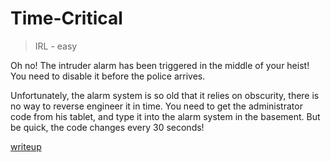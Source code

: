 # Time-Critical

> IRL - easy

Oh no! The intruder alarm has been triggered in the middle of your heist!
You need to disable it before the police arrives.

Unfortunately, the alarm system is so old that it relies on obscurity, there is no way to reverse engineer it in time.
You need to get the administrator code from his tablet, and type it into the alarm system in the basement.
But be quick, the code changes every 30 seconds!

[writeup](writeup/README.md)
